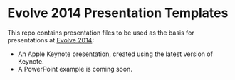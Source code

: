 # Evolve 2014 Presentation Templates

This repo contains presentation files to be used as the basis for presentations at
[Evolve 2014](https://evolve.xamarin.com/):

* An Apple Keynote presentation, created using the latest version of Keynote.
* A PowerPoint example is coming soon.
